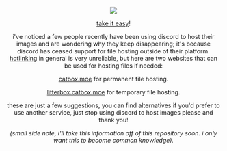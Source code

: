 <p align="center">
  <img src="https://files.catbox.moe/870r2u.gif"/>
</p>
<p align="center">
<a href="https://youtu.be/tzhaWbyYobE">take it easy</a>!
</p>
<p align="center"> i've noticed a few people recently have been using discord to host their images and are wondering why they keep disappearing; it's because discord has ceased support for file hosting outside of their platform. <a href="https://en.wikipedia.org/wiki/Inline_linking">hotlinking</a> in general is very unreliable, but here are two websites that can be used for hosting files if needed: </p>
<p align="center">
<a href="https://catbox.moe">catbox.moe</a> for permanent file hosting.
</p>
<p align="center">
<a href="https://litterbox.catbox.moe">litterbox.catbox.moe</a> for temporary file hosting.
</p>
<p align="center">
these are just a few suggestions, you can find alternatives if you'd prefer to use another service, just stop using discord to host images please and thank you!
</p>
<p align="center">
<i>(small side note, i'll take this information off of this repository soon. i only want this to become common knowledge).</i>
</p>
